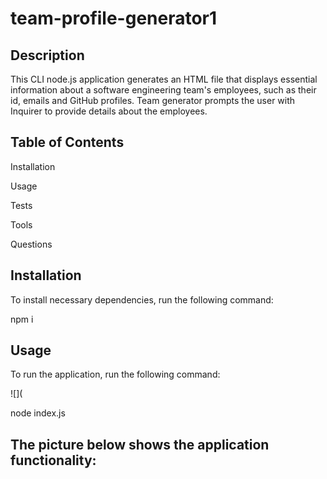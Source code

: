 # team-profile-generator1

## Description

This CLI node.js application generates an HTML file that displays essential information about a software engineering team's employees, such as their id, emails and GitHub profiles. Team generator prompts the user with Inquirer to provide details about the employees.


## Table of Contents

Installation

Usage

Tests

Tools

Questions


## Installation


To install necessary dependencies, run the following command:



npm i


## Usage

To run the application, run the following command:

![](


node index.js


## The picture below shows the application functionality:
